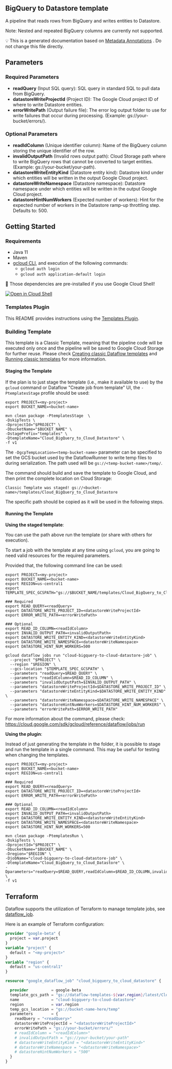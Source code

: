 
BigQuery to Datastore template
---
A pipeline that reads rows from BigQuery and writes entities to Datastore.

Note: Nested and repeated BigQuery columns are currently not supported.



:bulb: This is a generated documentation based
on [Metadata Annotations](https://github.com/GoogleCloudPlatform/DataflowTemplates#metadata-annotations)
. Do not change this file directly.

## Parameters

### Required Parameters

* **readQuery** (Input SQL query): SQL query in standard SQL to pull data from BigQuery.
* **datastoreWriteProjectId** (Project ID): The Google Cloud project ID of where to write Datastore entities.
* **errorWritePath** (Output failure file): The error log output folder to use for write failures that occur during processing. (Example: gs://your-bucket/errors/).

### Optional Parameters

* **readIdColumn** (Unique identifier column): Name of the BigQuery column storing the unique identifier of the row.
* **invalidOutputPath** (Invalid rows output path): Cloud Storage path where to write BigQuery rows that cannot be converted to target entities. (Example: gs://your-bucket/your-path).
* **datastoreWriteEntityKind** (Datastore entity kind): Datastore kind under which entities will be written in the output Google Cloud project.
* **datastoreWriteNamespace** (Datastore namespace): Datastore namespace under which entities will be written in the output Google Cloud project.
* **datastoreHintNumWorkers** (Expected number of workers): Hint for the expected number of workers in the Datastore ramp-up throttling step. Defaults to: 500.



## Getting Started

### Requirements

* Java 11
* Maven
* [gcloud CLI](https://cloud.google.com/sdk/gcloud), and execution of the
  following commands:
  * `gcloud auth login`
  * `gcloud auth application-default login`

:star2: Those dependencies are pre-installed if you use Google Cloud Shell!

[![Open in Cloud Shell](http://gstatic.com/cloudssh/images/open-btn.svg)](https://console.cloud.google.com/cloudshell/editor?cloudshell_git_repo=https%3A%2F%2Fgithub.com%2FGoogleCloudPlatform%2FDataflowTemplates.git&cloudshell_open_in_editor=v1/src/main/java/com/google/cloud/teleport/templates/BigQueryToDatastore.java)

### Templates Plugin

This README provides instructions using
the [Templates Plugin](https://github.com/GoogleCloudPlatform/DataflowTemplates#templates-plugin). 

### Building Template

This template is a Classic Template, meaning that the pipeline code will be
executed only once and the pipeline will be saved to Google Cloud Storage for
further reuse. Please check [Creating classic Dataflow templates](https://cloud.google.com/dataflow/docs/guides/templates/creating-templates)
and [Running classic templates](https://cloud.google.com/dataflow/docs/guides/templates/running-templates)
for more information.

#### Staging the Template

If the plan is to just stage the template (i.e., make it available to use) by
the `gcloud` command or Dataflow "Create job from template" UI,
the `-PtemplatesStage` profile should be used:

```shell
export PROJECT=<my-project>
export BUCKET_NAME=<bucket-name>

mvn clean package -PtemplatesStage  \
-DskipTests \
-DprojectId="$PROJECT" \
-DbucketName="$BUCKET_NAME" \
-DstagePrefix="templates" \
-DtemplateName="Cloud_BigQuery_to_Cloud_Datastore" \
-f v1
```

The `-DgcpTempLocation=<temp-bucket-name>` parameter can be specified to set the GCS bucket used by the DataflowRunner to write
temp files to during serialization. The path used will be `gs://<temp-bucket-name>/temp/`.

The command should build and save the template to Google Cloud, and then print
the complete location on Cloud Storage:

```
Classic Template was staged! gs://<bucket-name>/templates/Cloud_BigQuery_to_Cloud_Datastore
```

The specific path should be copied as it will be used in the following steps.

#### Running the Template

**Using the staged template**:

You can use the path above run the template (or share with others for execution).

To start a job with the template at any time using `gcloud`, you are going to
need valid resources for the required parameters.

Provided that, the following command line can be used:

```shell
export PROJECT=<my-project>
export BUCKET_NAME=<bucket-name>
export REGION=us-central1
export TEMPLATE_SPEC_GCSPATH="gs://$BUCKET_NAME/templates/Cloud_BigQuery_to_Cloud_Datastore"

### Required
export READ_QUERY=<readQuery>
export DATASTORE_WRITE_PROJECT_ID=<datastoreWriteProjectId>
export ERROR_WRITE_PATH=<errorWritePath>

### Optional
export READ_ID_COLUMN=<readIdColumn>
export INVALID_OUTPUT_PATH=<invalidOutputPath>
export DATASTORE_WRITE_ENTITY_KIND=<datastoreWriteEntityKind>
export DATASTORE_WRITE_NAMESPACE=<datastoreWriteNamespace>
export DATASTORE_HINT_NUM_WORKERS=500

gcloud dataflow jobs run "cloud-bigquery-to-cloud-datastore-job" \
  --project "$PROJECT" \
  --region "$REGION" \
  --gcs-location "$TEMPLATE_SPEC_GCSPATH" \
  --parameters "readQuery=$READ_QUERY" \
  --parameters "readIdColumn=$READ_ID_COLUMN" \
  --parameters "invalidOutputPath=$INVALID_OUTPUT_PATH" \
  --parameters "datastoreWriteProjectId=$DATASTORE_WRITE_PROJECT_ID" \
  --parameters "datastoreWriteEntityKind=$DATASTORE_WRITE_ENTITY_KIND" \
  --parameters "datastoreWriteNamespace=$DATASTORE_WRITE_NAMESPACE" \
  --parameters "datastoreHintNumWorkers=$DATASTORE_HINT_NUM_WORKERS" \
  --parameters "errorWritePath=$ERROR_WRITE_PATH"
```

For more information about the command, please check:
https://cloud.google.com/sdk/gcloud/reference/dataflow/jobs/run


**Using the plugin**:

Instead of just generating the template in the folder, it is possible to stage
and run the template in a single command. This may be useful for testing when
changing the templates.

```shell
export PROJECT=<my-project>
export BUCKET_NAME=<bucket-name>
export REGION=us-central1

### Required
export READ_QUERY=<readQuery>
export DATASTORE_WRITE_PROJECT_ID=<datastoreWriteProjectId>
export ERROR_WRITE_PATH=<errorWritePath>

### Optional
export READ_ID_COLUMN=<readIdColumn>
export INVALID_OUTPUT_PATH=<invalidOutputPath>
export DATASTORE_WRITE_ENTITY_KIND=<datastoreWriteEntityKind>
export DATASTORE_WRITE_NAMESPACE=<datastoreWriteNamespace>
export DATASTORE_HINT_NUM_WORKERS=500

mvn clean package -PtemplatesRun \
-DskipTests \
-DprojectId="$PROJECT" \
-DbucketName="$BUCKET_NAME" \
-Dregion="$REGION" \
-DjobName="cloud-bigquery-to-cloud-datastore-job" \
-DtemplateName="Cloud_BigQuery_to_Cloud_Datastore" \
-Dparameters="readQuery=$READ_QUERY,readIdColumn=$READ_ID_COLUMN,invalidOutputPath=$INVALID_OUTPUT_PATH,datastoreWriteProjectId=$DATASTORE_WRITE_PROJECT_ID,datastoreWriteEntityKind=$DATASTORE_WRITE_ENTITY_KIND,datastoreWriteNamespace=$DATASTORE_WRITE_NAMESPACE,datastoreHintNumWorkers=$DATASTORE_HINT_NUM_WORKERS,errorWritePath=$ERROR_WRITE_PATH" \
-f v1
```

## Terraform

Dataflow supports the utilization of Terraform to manage template jobs,
see [dataflow_job](https://registry.terraform.io/providers/hashicorp/google/latest/docs/resources/dataflow_job).

Here is an example of Terraform configuration:


```terraform
provider "google-beta" {
  project = var.project
}
variable "project" {
  default = "<my-project>"
}
variable "region" {
  default = "us-central1"
}

resource "google_dataflow_job" "cloud_bigquery_to_cloud_datastore" {

  provider          = google-beta
  template_gcs_path = "gs://dataflow-templates-${var.region}/latest/Cloud_BigQuery_to_Cloud_Datastore"
  name              = "cloud-bigquery-to-cloud-datastore"
  region            = var.region
  temp_gcs_location = "gs://bucket-name-here/temp"
  parameters        = {
    readQuery = "<readQuery>"
    datastoreWriteProjectId = "<datastoreWriteProjectId>"
    errorWritePath = "gs://your-bucket/errors/"
    # readIdColumn = "<readIdColumn>"
    # invalidOutputPath = "gs://your-bucket/your-path"
    # datastoreWriteEntityKind = "<datastoreWriteEntityKind>"
    # datastoreWriteNamespace = "<datastoreWriteNamespace>"
    # datastoreHintNumWorkers = "500"
  }
}
```
